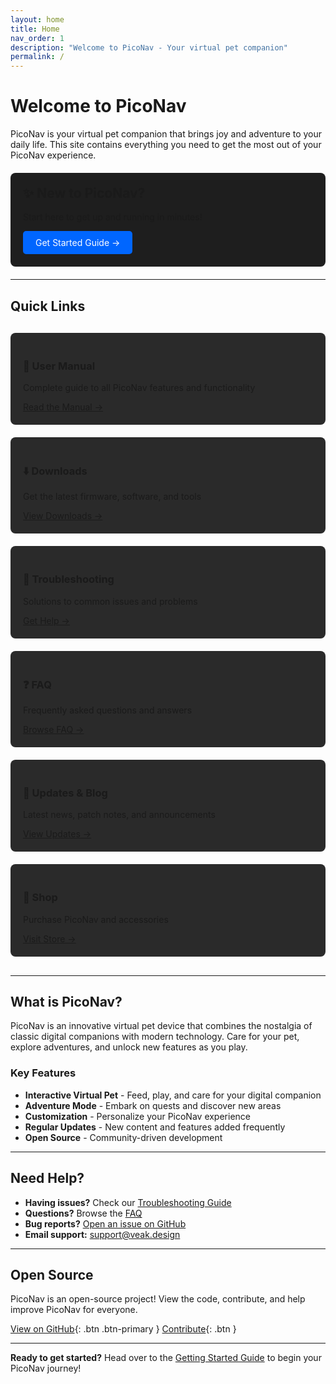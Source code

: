 ```yaml
---
layout: home
title: Home
nav_order: 1
description: "Welcome to PicoNav - Your virtual pet companion"
permalink: /
---
```


# Welcome to PicoNav

PicoNav is your virtual pet companion that brings joy and adventure to your daily life. This site contains everything you need to get the most out of your PicoNav experience.

<div style="background: #1e1e1e; padding: 20px; border-radius: 8px; margin: 20px 0;">
  <h2 style="margin-top: 0;">✨ New to PicoNav?</h2>
  <p>Start here to get up and running in minutes!</p>
  <a href="/docs/getting-started" style="background: #0066ff; color: white; padding: 10px 20px; border-radius: 5px; text-decoration: none; display: inline-block;">Get Started Guide →</a>
</div>

---

## Quick Links

<div style="display: grid; grid-template-columns: repeat(auto-fit, minmax(250px, 1fr)); gap: 20px; margin: 30px 0;">

<div style="background: #2a2a2a; padding: 20px; border-radius: 8px;">
  <h3>📖 User Manual</h3>
  <p>Complete guide to all PicoNav features and functionality</p>
  <a href="/docs/manual">Read the Manual →</a>
</div>

<div style="background: #2a2a2a; padding: 20px; border-radius: 8px;">
  <h3>⬇️ Downloads</h3>
  <p>Get the latest firmware, software, and tools</p>
  <a href="/docs/downloads">View Downloads →</a>
</div>

<div style="background: #2a2a2a; padding: 20px; border-radius: 8px;">
  <h3>🔧 Troubleshooting</h3>
  <p>Solutions to common issues and problems</p>
  <a href="/docs/troubleshooting">Get Help →</a>
</div>

<div style="background: #2a2a2a; padding: 20px; border-radius: 8px;">
  <h3>❓ FAQ</h3>
  <p>Frequently asked questions and answers</p>
  <a href="/docs/faq">Browse FAQ →</a>
</div>

<div style="background: #2a2a2a; padding: 20px; border-radius: 8px;">
  <h3>📝 Updates & Blog</h3>
  <p>Latest news, patch notes, and announcements</p>
  <a href="/docs/updates">View Updates →</a>
</div>

<div style="background: #2a2a2a; padding: 20px; border-radius: 8px;">
  <h3>🛒 Shop</h3>
  <p>Purchase PicoNav and accessories</p>
  <a href="https://veak.design/collections/piconav">Visit Store →</a>
</div>

</div>

---

## What is PicoNav?

PicoNav is an innovative virtual pet device that combines the nostalgia of classic digital companions with modern technology. Care for your pet, explore adventures, and unlock new features as you play.

### Key Features

- **Interactive Virtual Pet** - Feed, play, and care for your digital companion
- **Adventure Mode** - Embark on quests and discover new areas
- **Customization** - Personalize your PicoNav experience
- **Regular Updates** - New content and features added frequently
- **Open Source** - Community-driven development

---

## Need Help?

- **Having issues?** Check our [Troubleshooting Guide](/docs/troubleshooting)
- **Questions?** Browse the [FAQ](/docs/faq)
- **Bug reports?** [Open an issue on GitHub](https://github.com/VincentVeak/PicoNav/issues)
- **Email support:** support@veak.design

---

## Open Source

PicoNav is an open-source project! View the code, contribute, and help improve PicoNav for everyone.

[View on GitHub](https://github.com/VincentVeak/PicoNav){: .btn .btn-primary }
[Contribute](https://github.com/VincentVeak/PicoNav/blob/main/CONTRIBUTING.md){: .btn }

---

**Ready to get started?** Head over to the [Getting Started Guide](/docs/getting-started) to begin your PicoNav journey!
